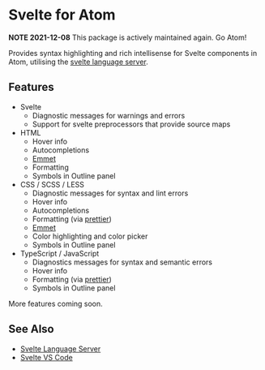 # Svelte for Atom

**NOTE 2021-12-08** This package is actively maintained again. Go Atom!

Provides syntax highlighting and rich intellisense for Svelte components in Atom, utilising the [svelte language server](https://github.com/sveltejs/language-tools/tree/master/packages/language-server).

## Features

-   Svelte
    -   Diagnostic messages for warnings and errors
    -   Support for svelte preprocessors that provide source maps
-   HTML
    -   Hover info
    -   Autocompletions
    -   [Emmet](https://emmet.io/)
    -   Formatting
    -   Symbols in Outline panel
-   CSS / SCSS / LESS
    -   Diagnostic messages for syntax and lint errors
    -   Hover info
    -   Autocompletions
    -   Formatting (via [prettier](https://github.com/prettier/prettier))
    -   [Emmet](https://emmet.io/)
    -   Color highlighting and color picker
    -   Symbols in Outline panel
-   TypeScript / JavaScript
    -   Diagnostics messages for syntax and semantic errors
    -   Hover info
    -   Formatting (via [prettier](https://github.com/prettier/prettier))
    -   Symbols in Outline panel

More features coming soon.

## See Also

-   [Svelte Language Server](https://github.com/sveltejs/language-tools/tree/master/packages/language-server)
-   [Svelte VS Code](https://github.com/sveltejs/language-tools/tree/master/packages/svelte-vscode)
